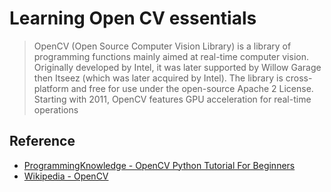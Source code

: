 # Learning Open CV essentials
> OpenCV (Open Source Computer Vision Library) is a library of programming functions mainly aimed at real-time computer vision. Originally developed by Intel, it was later supported by Willow Garage then Itseez (which was later acquired by Intel). The library is cross-platform and free for use under the open-source Apache 2 License. Starting with 2011, OpenCV features GPU acceleration for real-time operations

## Reference
- [ProgrammingKnowledge - OpenCV Python Tutorial For Beginners](https://youtube.com/playlist?list=PLS1QulWo1RIa7D1O6skqDQ-JZ1GGHKK-K)
- [Wikipedia - OpenCV](https://en.wikipedia.org/wiki/OpenCV)

